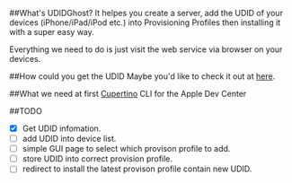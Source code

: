 ##What's UDIDGhost?
It helpes you create a server, add the UDID of your devices (iPhone/iPad/iPod etc.) into Provisioning Profiles then installing it with a super easy way.

Everything we need to do is just visit the web service via browser on your devices.

##How could you get the UDID 
Maybe you'd like to check it out at [here](http://stackoverflow.com/questions/19032162/is-there-a-way-since-ios-7s-release-to-get-the-udid-without-using-itunes-on-a/20546823#20546823).

##What we need at first
[Cupertino](https://github.com/nomad/cupertino) CLI for the Apple Dev Center

##TODO
- [x] Get UDID infomation.
- [ ] add UDID into device list.
- [ ] simple GUI page to select which provison profile to add. 
- [ ] store UDID into correct provision profile.
- [ ] redirect to install the latest provison profile contain new UDID.